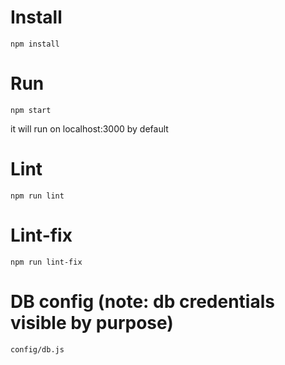 # Install

    npm install

# Run

    npm start

it will run on localhost:3000 by default


# Lint

    npm run lint

# Lint-fix

    npm run lint-fix
    
# DB config (note: db credentials visible by purpose)

    config/db.js

